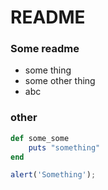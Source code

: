 # README

### Some readme

- some thing
- some other thing
- abc

### other

```ruby
def some_some
    puts "something"
end
```

```javascript
alert('Something');
```